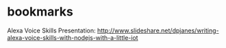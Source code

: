# bookmarks

Alexa Voice Skills Presentation:
http://www.slideshare.net/dpjanes/writing-alexa-voice-skills-with-nodejs-with-a-little-iot
